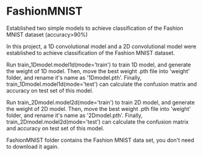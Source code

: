 # FashionMNIST
Established two simple models to achieve classification of the Fashion MNIST dataset (accuracy>90%)

In this project, a 1D convolutional model and a 2D convolutional model were established to achieve classification of the Fashion MNIST dataset.

Run train_1Dmodel.model1d(mode='train') to train 1D model, and generate the weight of 1D model. Then, move the best weight .pth file into 'weight' folder, and rename it's name as '1Dmodel.pth'. Finally, train_1Dmodel.model1d(mode='test') can calculate the confusion matrix and accuracy on test set of this model.

Run train_2Dmodel.model2d(mode='train') to train 2D model, and generate the weight of 2D model. Then, move the best weight .pth file into 'weight' folder, and rename it's name as '2Dmodel.pth'. Finally, train_2Dmodel.model2d(mode='test') can calculate the confusion matrix and accuracy on test set of this model.

FashionMNIST folder contains the Fashion MNIST data set, you don't need to download it again.
